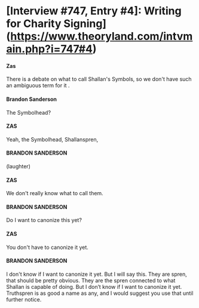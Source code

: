 # [Interview #747, Entry #4]: Writing for Charity Signing](https://www.theoryland.com/intvmain.php?i=747#4)

#### Zas

There is a debate on what to call Shallan's Symbols, so we don't have such an ambiguous term for it .

#### Brandon Sanderson

The Symbolhead?

#### ZAS

Yeah, the Symbolhead, Shallanspren,

#### BRANDON SANDERSON

(laughter)

#### ZAS

We don't really know what to call them.

#### BRANDON SANDERSON

Do I want to canonize this yet?

#### ZAS

You don't have to canonize it yet.

#### BRANDON SANDERSON

I don't know if I want to canonize it yet. But I will say this. They are spren, that should be pretty obvious. They are the spren connected to what Shallan is capable of doing. But I don’t know if I want to canonize it yet. Truthspren is as good a name as any, and I would suggest you use that until further notice.

